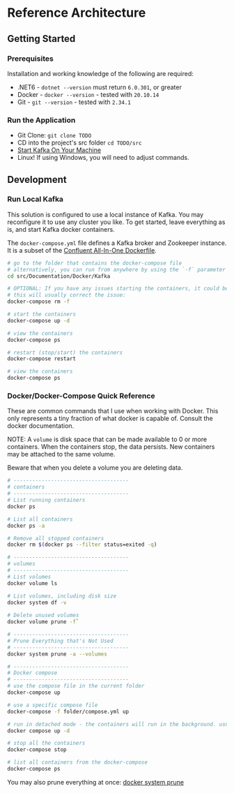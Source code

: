 # Reference Architecture

## Getting Started

### Prerequisites

Installation and working knowledge of the following are required:

- .NET6 - `dotnet --version` must return `6.0.301`, or greater
- Docker - `docker --version` - tested with `20.10.14`
- Git - `git --version` - tested with `2.34.1`

### Run the Application

- Git Clone: `git clone TODO`
- CD into the project's src folder `cd TODO/src`
- [Start Kafka On Your Machine](#run-local-kafka)
- Linux! If using Windows, you will need to adjust commands.

## Development

### Run Local Kafka

This solution is configured to use a local instance of Kafka. You may reconfigure it to use any cluster you like. To get started, leave everything as is, and start Kafka docker containers.

The `docker-compose.yml` file defines a Kafka broker and Zookeeper instance. It is a subset of the [Confluent All-In-One Dockerfile](https://github.com/confluentinc/cp-all-in-one/blob/7.1.1-post/cp-all-in-one/docker-compose.yml).


```bash
# go to the folder that contains the docker-compose file
# alternatively, you can run from anywhere by using the `-f` parameter
cd src/Documentation/Docker/Kafka

# OPTIONAL: If you have any issues starting the containers, it could be because they terminated ungracefully.
# this will usually correct the issue:
docker-compose rm -f

# start the containers
docker-compose up -d

# view the containers
docker-compose ps

# restart (stop/start) the containers
docker-compose restart

# view the containers
docker-compose ps
````



### Docker/Docker-Compose Quick Reference

These are common commands that I use when working with Docker. This only represents a tiny fraction of what docker is capable of. Consult the docker documentation.

NOTE: A `volume` is disk space that can be made available to 0 or more containers. When the containers stop, the data persists. New containers may be attached to the same volume.

Beware that when you delete a volume you are deleting data.

```bash
# -------------------------------------
# containers
# -------------------------------------
# List running containers
docker ps

# List all containers
docker ps -a

# Remove all stopped containers
docker rm $(docker ps --filter status=exited -q)

# -------------------------------------
# volumes
# -------------------------------------
# List volumes
docker volume ls

# List volumes, including disk size
docker system df -v
  
# Delete unused volumes
docker volume prune -f`

# -------------------------------------
# Prune Everything that's Not Used
# -------------------------------------
docker system prune -a --volumes

# -------------------------------------
# Docker compose
# -------------------------------------
# use the compose file in the current folder
docker-compose up

# use a specific compose file
docker-compose -f folder/compose.yml up

# run in detached mode - the containers will run in the background. usually, this is what you want.
docker compose up -d

# stop all the containers
docker-compose stop

# list all containers from the docker-compose
docker-compose ps
```

You may also prune everything at once: [docker system prune](https://docs.docker.com/engine/reference/commandline/system_prune/#examples)




